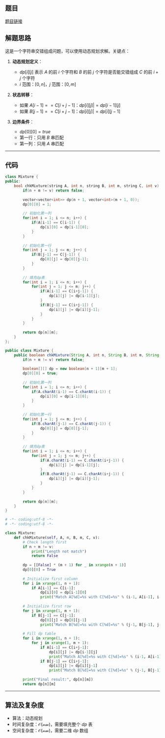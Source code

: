 ## 题目
[题目链接](https://www.nowcoder.com/practice/138f0ae35154438caf3d0072bd6ffef5?tpId=182&tqId=25108&sourceUrl=/exam/oj&channenl=wgithub&fromPut=wgithub)

## 解题思路

这是一个字符串交错组成问题，可以使用动态规划求解。关键点：

1. **动态规划定义**：
   - $dp[i][j]$ 表示 $A$ 的前 $i$ 个字符和 $B$ 的前 $j$ 个字符是否能交错组成 $C$ 的前 $i+j$ 个字符
   - $i$ 范围：$[0,n]$，$j$ 范围：$[0,m]$

2. **状态转移**：
   - 如果 $A[i-1] == C[i+j-1]$：$dp[i][j] |= dp[i-1][j]$
   - 如果 $B[j-1] == C[i+j-1]$：$dp[i][j] |= dp[i][j-1]$

3. **边界条件**：
   - $dp[0][0] = true$
   - 第一行：只用 $B$ 串匹配
   - 第一列：只用 $A$ 串匹配

---

## 代码

```cpp []
class Mixture {
public:
    bool chkMixture(string A, int n, string B, int m, string C, int v) {
        if(n + m != v) return false;
        
        vector<vector<int>> dp(n + 1, vector<int>(m + 1, 0));
        dp[0][0] = 1;
        
        // 初始化第一列
        for(int i = 1; i <= n; i++) {
            if(A[i-1] == C[i-1]) {
                dp[i][0] = dp[i-1][0];
            }
        }
        
        // 初始化第一行
        for(int j = 1; j <= m; j++) {
            if(B[j-1] == C[j-1]) {
                dp[0][j] = dp[0][j-1];
            }
        }
        
        // 填充dp表
        for(int i = 1; i <= n; i++) {
            for(int j = 1; j <= m; j++) {
                if(A[i-1] == C[i+j-1]) {
                    dp[i][j] |= dp[i-1][j];
                }
                if(B[j-1] == C[i+j-1]) {
                    dp[i][j] |= dp[i][j-1];
                }
            }
        }
        
        return dp[n][m];
    }
};
```

```java []
public class Mixture {
    public boolean chkMixture(String A, int n, String B, int m, String C, int v) {
        if(n + m != v) return false;
        
        boolean[][] dp = new boolean[n + 1][m + 1];
        dp[0][0] = true;
        
        // 初始化第一列
        for(int i = 1; i <= n; i++) {
            if(A.charAt(i-1) == C.charAt(i-1)) {
                dp[i][0] = dp[i-1][0];
            }
        }
        
        // 初始化第一行
        for(int j = 1; j <= m; j++) {
            if(B.charAt(j-1) == C.charAt(j-1)) {
                dp[0][j] = dp[0][j-1];
            }
        }
        
        // 填充dp表
        for(int i = 1; i <= n; i++) {
            for(int j = 1; j <= m; j++) {
                if(A.charAt(i-1) == C.charAt(i+j-1)) {
                    dp[i][j] |= dp[i-1][j];
                }
                if(B.charAt(j-1) == C.charAt(i+j-1)) {
                    dp[i][j] |= dp[i][j-1];
                }
            }
        }
        
        return dp[n][m];
    }
}
```

```python []
# -*- coding:utf-8 -*-
# -*- coding:utf-8 -*-

class Mixture:
    def chkMixture(self, A, n, B, m, C, v):
        # Check length first
        if n + m != v:
            print("Length not match")
            return False
            
        dp = [[False] * (m + 1) for _ in xrange(n + 1)]
        dp[0][0] = True
        
        # Initialize first column
        for i in xrange(1, n + 1):
            if A[i-1] == C[i-1]:
                dp[i][0] = dp[i-1][0]
                print("Match A[%d]=%s with C[%d]=%s" % (i-1, A[i-1], i-1, C[i-1]))
        
        # Initialize first row
        for j in xrange(1, m + 1):
            if B[j-1] == C[j-1]:
                dp[0][j] = dp[0][j-1]
                print("Match B[%d]=%s with C[%d]=%s" % (j-1, B[j-1], j-1, C[j-1]))
        
        # Fill dp table
        for i in xrange(1, n + 1):
            for j in xrange(1, m + 1):
                if A[i-1] == C[i+j-1]:
                    dp[i][j] |= dp[i-1][j]
                    print("Match A[%d]=%s with C[%d]=%s" % (i-1, A[i-1], i+j-1, C[i+j-1]))
                if B[j-1] == C[i+j-1]:
                    dp[i][j] |= dp[i][j-1]
                    print("Match B[%d]=%s with C[%d]=%s" % (j-1, B[j-1], i+j-1, C[i+j-1]))
        
        print("Final result:", dp[n][m])
        return dp[n][m]
```

---

## 算法及复杂度
- 算法：动态规划
- 时间复杂度：$\mathcal{O(nm)}$，需要填充整个 $dp$ 表
- 空间复杂度：$\mathcal{O(nm)}$，需要二维 $dp$ 数组